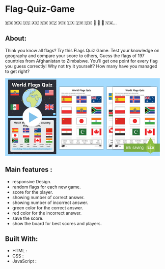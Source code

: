 # Flag-Quiz-Game
🇧🇷 🇲🇦 🇺🇸 🇦🇺 🇸🇰 🇰🇿 🇵🇭 🇱🇦 🇿🇼 🇧🇭 🏴󠁧󠁢󠁷󠁬󠁳󠁿 🏴󠁧󠁢󠁥󠁮󠁧󠁿 🏴󠁧󠁢󠁳󠁣󠁴󠁿 🇻🇦...

## About:

Think you know all flags? Try this Flags Quiz Game: Test your knowledge on geography and compare your score to others, Guess the flags of 197 countries from Afghanistan to Zimbabwe.
You'll get one point for every flag you guess correctly!
Why not try it yourself? How many have you managed to get right?

![alt text](img/readme.jpg)

## Main features :

 * responsive Design.
 * random flags for each new game.
 * score for the player.
 * showing number of correct answer.
 * showing number of incorrect answer. 
 * green color for the correct answer.
 * red color for the incorrect answer.
 * save the score.
 * show the board for best scores and players.

 ## Built With:

 * HTML :
 * CSS :
 * JavaScript : 
